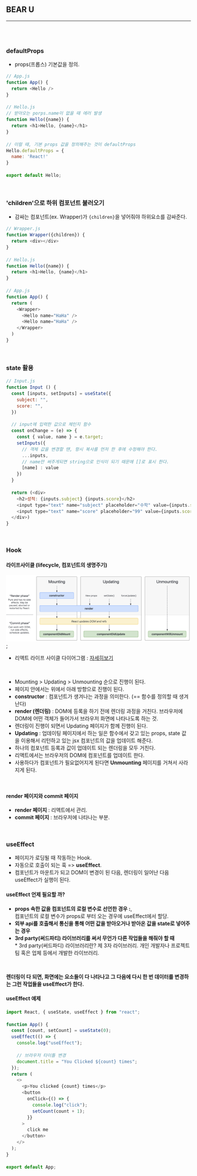 ## BEAR U
<hr />

<br />
<br />

### defaultProps
- props(프롭스) 기본값을 정의.
```javascript
// App.js
function App() {
  return <Hello />
}

// Hello.js
// 받아오는 porps.name이 없을 때 에러 발생
function Hello({name}) {
  return <h1>Hello, {name}</h1>
}

// 이럴 때, 기본 props 값을 정의해주는 것이 defaultProps
Hello.defaultProps = {
  name: 'React!'
}

export default Hello;
```
<br />

### 'children'으로 하위 컴포넌트 불러오기
- 감싸는 컴포넌트(ex. Wrapper)가 `{children}`을 넣어줘야 하위요소를 감싸준다.
```javascript
// Wrapper.js
function Wrapper({children}) {
  return <div></div>
}

// Hello.js
function Hello({name}) {
  return <h1>Hello, {name}</h1>
}

// App.js
function App() {
  return (
    <Wrapper>
      <Hello name="HaHa" />
      <Hello name="HaHa" />
    </Wrapper>
  )
}
```
<br />

### state 활용
```javascript
// Input.js
function Input () {
  const [inputs, setInputs] = useState({
    subject: "",
    score: "",
  })

  // input에 입력한 값으로 체인지 함수
  const onChange = (e) => {
    const { value, name } = e.target;
    setInputs({
      // 객체 값을 변경할 땐, 항시 복사를 먼저 한 후에 수정해야 한다.
      ...inputs,
      // name만 써주게되면 string으로 인식이 되기 때문에 []로 표시 한다.
      [name] : value
    })
  }

  return (<div>
    <h2>성적: {inputs.subject} {inputs.score}</h2>
    <input type="text" name="subject" placeholder="수학" value={inputs.subject} onChange={onChange} />
    <input type="text" name="score" placeholder="99" value={inputs.score} onChange={onChange} />
  </div>)
}
```
<br />

### Hook
#### 라이프사이클 (lifecycle, 컴포넌트의 생명주기)
![react-lifecycle-diagram](./imgs/hook-lifecycle.png);
- 리액트 라이프 사이클 다이어그램 : [자세히보기](https://projects.wojtekmaj.pl/react-lifecycle-methods-diagram/)
<br />

- Mounting > Updating > Unmounting 순으로 진행이 된다.
- 페이지 안에서는 위에서 아래 방향으로 진행이 된다.
- **constructor** : 컴포넌트가 생겨나는 과정을 의미한다. (== 함수를 정의할 때 생겨난다)
- **render (렌더링)** : DOM에 등록을 하기 전에 렌더링 과정을 거친다. 브라우저에 DOM에 어떤 객체가 들어가서 브라우저 화면에 나타나도록 하는 것.
- 렌더링이 진행이 되면서 Updating 페이지가 함께 진행이 된다. 
- **Updating** : 업데이팅 페이지에서 하는 일은 함수에서 갖고 있는 props, state 값을 이용해서 리턴하고 있는 jsx 컴포넌트의 값을 업데이트 해준다.
- 하나의 컴포넌트 등록과 값이 업데이트 되는 렌더링을 모두 거친다.
- 리액트에서는 브라우저의 DOM에 컴포넌트를 업데이트 한다.
- 사용하다가 컴포넌트가 필요없어지게 된다면 **Unmounting** 페이지를 거쳐서 사라지게 된다.
<br />

#### render 페이지와 commit 페이지
- **render 페이지** : 리액트에서 관리.
- **commit 페이지** : 브라우저에 나타나는 부분.
<br />


### useEffect
- 페이지가 로딩될 때 작동하는 Hook.
- 자동으로 호출이 되는 훅 => **useEffect**.
- 컴포넌트가 마운트가 되고 DOM이 변경이 된 다음, 렌더링이 일어난 다음 useEffect가 실행이 된다.

#### useEffect 언제 필요할 까?
- **props 속한 값을 컴포넌트의 로컬 변수로 선언한 경우 :**,<br />컴포넌트의 로컬 변수가 props로 부터 오는 경우에 useEffect에서 할당.
- **외부 api를 호출해서 통신을 통해 어떤 값을 받아오거나 받아온 값을 state로 넣어주는 경우**
- **3rd party(써드파티) 라이브러리를 써서 무언가 다른 작업들을 해줘야 할 때**<br />* 3rd party(써드파디) 라이브러리란? 제 3자 라이브러리. 개인 개발자나 프로젝트 팀 혹은 업체 등에서 개발한 라이브러리.
<br />

**렌더링이 다 되면, 화면에는 요소들이 다 나타나고 그 다음에 다시 한 번 데이터를 변경하는 그런 작업들을 useEffect가 한다.**
<br />

#### useEffect 예제
```javascript
import React, { useState, useEffect } from "react";

function App() {
  const [count, setCount] = useState(0);
  useEffect(() => {
    console.log("useEffect");
    
    // 브라우저 타이틀 변경
    document.title = "You Clicked ${count} times";
  });
  return (
    <>
      <p>You clicked {count} times</p>
      <button
        onClick={() => {
          console.log("click");
          setCount(count + 1);
        }}
      >
        click me
      </button>
    </>
  );
}

export default App;
```